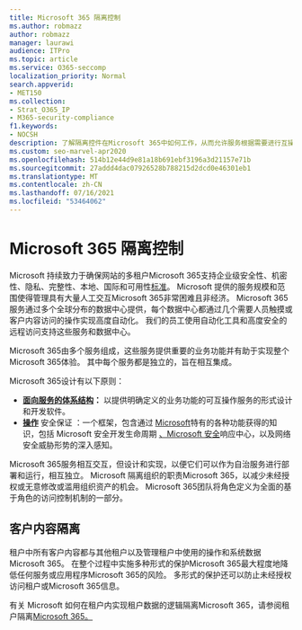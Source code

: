 ```yaml
---
title: Microsoft 365 隔离控制
ms.author: robmazz
author: robmazz
manager: laurawi
audience: ITPro
ms.topic: article
ms.service: O365-seccomp
localization_priority: Normal
search.appverid:
- MET150
ms.collection:
- Strat_O365_IP
- M365-security-compliance
f1.keywords:
- NOCSH
description: 了解隔离控件在Microsoft 365中如何工作，从而允许服务根据需要进行互操作或保持自治。
ms.custom: seo-marvel-apr2020
ms.openlocfilehash: 514b12e44d9e81a18b691ebf3196a3d21157e71b
ms.sourcegitcommit: 27addd4dac07926528b788215d2dcd0e46301eb1
ms.translationtype: MT
ms.contentlocale: zh-CN
ms.lasthandoff: 07/16/2021
ms.locfileid: "53464062"
---
```

# <a name="microsoft-365-isolation-controls"></a>Microsoft 365 隔离控制 

Microsoft 持续致力于确保网站的多租户Microsoft 365支持企业级安全性、机密性、隐私、完整性、本地、国际和可用性[标准](https://www.microsoft.com/TrustCenter/Compliance?service=Office#Icons)。 Microsoft 提供的服务规模和范围使得管理具有大量人工交互Microsoft 365非常困难且非经济。 Microsoft 365服务通过多个全球分布的数据中心提供，每个数据中心都通过几个需要人员触摸或客户内容访问的操作实现高度自动化。 我们的员工使用自动化工具和高度安全的远程访问支持这些服务和数据中心。 

Microsoft 365由多个服务组成，这些服务提供重要的业务功能并有助于实现整个Microsoft 365体验。 其中每个服务都是独立的，旨在相互集成。

Microsoft 365设计有以下原则：

 - **[面向服务的体系结构](/previous-versions/aa480021(v=msdn.10))：** 以提供明确定义的业务功能的可互操作服务的形式设计和开发软件。
 - **[操作](https://www.microsoft.com/download/details.aspx?id=40872)** 安全保证 ：一个框架，包含通过 [Microsoft](https://www.microsoft.com/sdl/default.aspx)特有的各种功能获得的知识，包括 Microsoft 安全开发生命周期 [、Microsoft 安全](https://technet.microsoft.com/library/dn440717.aspx)响应中心，以及网络安全威胁形势的深入感知。

Microsoft 365服务相互交互，但设计和实现，以便它们可以作为自治服务进行部署和运行，相互独立。 Microsoft 隔离组织的职责Microsoft 365，以减少未经授权或无意修改或滥用组织资产的机会。 Microsoft 365团队将角色定义为全面的基于角色的访问控制机制的一部分。

## <a name="customer-content-isolation"></a>客户内容隔离

租户中所有客户内容都与其他租户以及管理租户中使用的操作和系统数据Microsoft 365。 在整个过程中实施多种形式的保护Microsoft 365最大程度地降低任何服务或应用程序Microsoft 365的风险。 多形式的保护还可以防止未经授权访问租户或Microsoft 365信息。

有关 Microsoft 如何在租户内实现租户数据的逻辑隔离Microsoft 365，请参阅租户隔离[Microsoft 365。](microsoft-365-tenant-isolation-overview.md)
